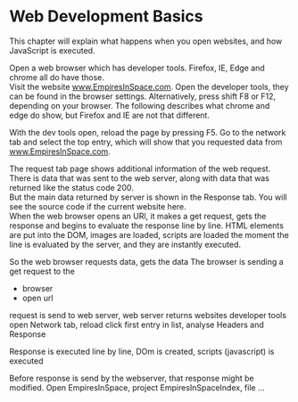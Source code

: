 # Web Development Basics

This chapter will explain what happens when you open websites, and how JavaScript is executed.  

Open a web browser which has developer tools. Firefox, IE, Edge and chrome all do have those.  
Visit the website www.EmpiresInSpace.com.  Open the developer tools, they can be found in the browser settings. Alternatively, press shift F8 or F12, depending on your browser. The following describes what chrome and edge do show, but Firefox and IE are not that different.  

With the dev tools open, reload the page by pressing F5. Go to the network tab and select the top entry, which will show that you requested data from www.EmpiresInSpace.com.  

The request tab page shows additional information of the web request. There is data that was sent to the web server, along with data that was returned like the status code 200.  
But the main data returned by server is shown in the Response tab. You will see the source code if the current website here.  
When the web browser opens an URl, it makes a get request, gets the response and begins to evaluate the response line by line. HTML elements are put into the DOM, images are loaded, scripts are loaded the moment the line is evaluated by the server, and they are instantly executed.  



So the web browser requests data, gets the data
The browser is sending a get request to the 
- browser
- open url

request is send to web server, web server returns websites
developer tools
open Network tab, reload
click first entry in list, analyse Headers and Response

Response is executed line by line, DOm is created, scripts (javascript) is executed


Before response is send by the webserver, that response might be modified.
Open EmpiresInSpace, project EmpiresInSpaceIndex, file ...






